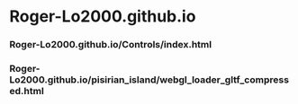 # Roger-Lo2000.github.io  

### Roger-Lo2000.github.io/Controls/index.html  
### Roger-Lo2000.github.io/pisirian_island/webgl_loader_gltf_compressed.html
